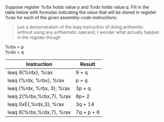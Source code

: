 Suppose register %rbx holds value p and %rdx holds value q. Fill in the table below
with formulas indicating the value that will be stored in register %rax for each of
the given assembly-code instructions:

> just a demonstration of the leaq instruction of doing arithemtic without using
> any arithematic operand, I wonder what actually happen in the register though

%rbx = p \
%rdx = q

| Instruction                | Result     |
| -------------------------- | ---------- |
| leaq 9(%rdx), %rax         | 9 + q      |
| leaq (%rdx, %rbx), %rax    | p + q      |
| leaq (%rdx, %rbx, 3), %rax | 3p + q     |
| leaq 2(%rbx,%rbx,7), %rax  | 8p+ 2      |
| leaq 0xE(,%rdx,3), %rax    | 3q + 14    |
| leaq 6(%rbx,%rdx,7), %rax  | 7q + p + 6 |
